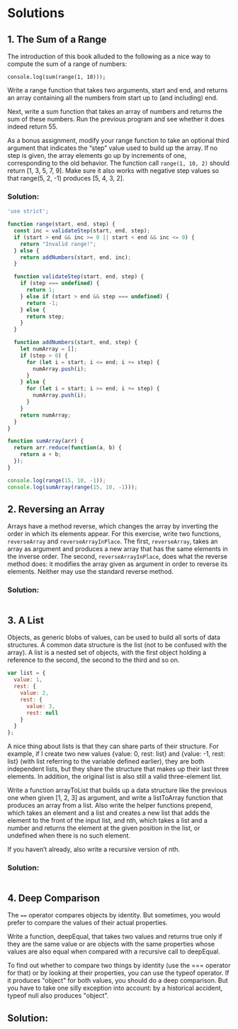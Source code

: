 # Solutions

## 1. The Sum of a Range

The introduction of this book alluded to the following as a nice way to compute the sum of a range of numbers:

`console.log(sum(range(1, 10)));`

Write a range function that takes two arguments, start and end, and returns an array containing all the numbers from start up to (and including) end.

Next, write a sum function that takes an array of numbers and returns the sum of these numbers. Run the previous program and see whether it does indeed return 55.

As a bonus assignment, modify your range function to take an optional third argument that indicates the “step” value used to build up the array. If no step is given, the array elements go up by increments of one, corresponding to the old behavior. The function call `range(1, 10, 2)` should return [1, 3, 5, 7, 9]. Make sure it also works with negative step values so that range(5, 2, -1) produces [5, 4, 3, 2].

### Solution:
```js
'use strict';

function range(start, end, step) {
  const inc = validateStep(start, end, step);
  if (start > end && inc >= 0 || start < end && inc <= 0) {
    return "Invalid range!";
  } else {
    return addNumbers(start, end, inc);
  }

  function validateStep(start, end, step) {
    if (step === undefined) {
      return 1;
    } else if (start > end && step === undefined) {
      return -1;
    } else {
      return step;
    }
  }

  function addNumbers(start, end, step) {
    let numArray = [];
    if (step > 0) {
      for (let i = start; i <= end; i += step) {
        numArray.push(i);
      }
    } else {
      for (let i = start; i >= end; i += step) {
        numArray.push(i);
      }
    }
    return numArray;
  }
}

function sumArray(arr) {
  return arr.reduce(function(a, b) {
    return a + b;
  });
}

console.log(range(15, 10, -1));
console.log(sumArray(range(15, 10, -1)));
```

## 2. Reversing an Array

Arrays have a method reverse, which changes the array by inverting the order in which its elements appear. For this exercise, write two functions, `reverseArray` and `reverseArrayInPlace`. The first, `reverseArray`, takes an array as argument and produces a new array that has the same elements in the inverse order. The second, `reverseArrayInPlace`, does what the reverse method does: it modifies the array given as argument in order to reverse its elements. Neither may use the standard reverse method.

### Solution:
```js

```

## 3. A List

Objects, as generic blobs of values, can be used to build all sorts of data structures. A common data structure is the list (not to be confused with the array). A list is a nested set of objects, with the first object holding a reference to the second, the second to the third and so on.
```js
var list = {
  value: 1,
  rest: {
    value: 2,
    rest: {
      value: 3,
      rest: null
    }
  }
};
```
A nice thing about lists is that they can share parts of their structure. For example, if I create two new values {value: 0, rest: list} and {value: -1, rest: list} (with list referring to the variable defined earlier), they are both independent lists, but they share the structure that makes up their last three elements. In addition, the original list is also still a valid three-element list.

Write a function arrayToList that builds up a data structure like the previous one when given [1, 2, 3] as argument, and write a listToArray function that produces an array from a list. Also write the helper functions prepend, which takes an element and a list and creates a new list that adds the element to the front of the input list, and nth, which takes a list and a number and returns the element at the given position in the list, or undefined when there is no such element.

If you haven’t already, also write a recursive version of nth.

### Solution:
```js

```

## 4. Deep Comparison

The `==` operator compares objects by identity. But sometimes, you would prefer to compare the values of their actual properties.

Write a function, deepEqual, that takes two values and returns true only if they are the same value or are objects with the same properties whose values are also equal when compared with a recursive call to deepEqual.

To find out whether to compare two things by identity (use the === operator for that) or by looking at their properties, you can use the typeof operator. If it produces "object" for both values, you should do a deep comparison. But you have to take one silly exception into account: by a historical accident, typeof null also produces "object".

## Solution:
```js

```